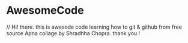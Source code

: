 # AwesomeCode
// Hi! there. this is awesode code learning how to git & github from free source Apna collage by Shradhha Chopra. thank you !
